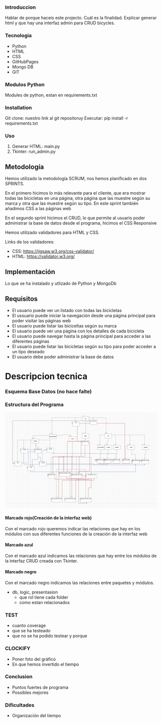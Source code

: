### Introduccion
Hablar de porque haceis este projecto. Cuál es la finalidad.
Explicar generar html y que hay una interfaz admin para CRUD bicycles.

### Tecnologia
- Python
- HTML
- CSS
- GitHubPages
- Mongo DB
- GIT

### Modulos Python
Modules de python, estan en requirements.txt


### Installation
Git clone: nuestro link al git repositoruy
Executar: pip install -r requirements.txt


### Uso
1. Generar HTML: main.py
2. Tkinter: run_admin.py


## Metodología

Hemos utilizado la metodología SCRUM, nos hemos planificado en dos SPRINTS.

En el primero hicimos lo más relevante para el cliente, que era mostrar todas las bicicletas en una página, otra página
que las muestre según su marca y otra que las muestre según su tipo. En este sprint también añadimos CSS a las páginas web

En el segundo sprint hicimos el CRUD, lo que permite al usuario poder administrar la base de datos desde el programa, hicimos
el CSS Responsive

Hemos utilizado validadores para HTML y CSS.

Links de los validadores:

- CSS: https://jigsaw.w3.org/css-validator/
- HTML: https://validator.w3.org/


## Implementación

Lo que se ha instalado y utlizado de Python y MongoDb


## Requisitos
- El usuario puede ver un listado con todas las bicicletas
- El ussuario puede iniciar la navegación desde una página principal para poder visitar las páginas web
- El usuario puede listar las biciceltas según su marca
- El usuario puede ver una página con los detalles de cada bicicleta
- El usuario puede navegar hasta la página principal para acceder a las diferentes páginas
- El usuario puede listar las bicicletas según su tipo para poder acceder a un tipo deseado
- El usuario debe poder administrar la base de datos

# Descripcion tecnica

### Esquema Base Datos (no hace falte)

### Estructura del Programa

![Diagrama de componentes](/readme_images/image.png)
#### Marcado rojo(Creación de la interfaz web)
Con el marcado rojo queremos indicar las relaciones que hay en los módulos con sus diferentes funciones de la creación de la interfaz web


#### Marcado azul
Con el marcado azul indicamos las relaciones que hay entre los módulos de la interfaz CRUD creada con Tkinter.
#### Marcado negro
Con el marcado negro indicamos las relaciones entre paquetes y módulos.


- db, logic, presentasion
    - que rol tiene cada folder
    - como estan relacionados

### TEST 
- cuanto coverage
- que se ha testeado
- que no se ha podido testear y porque


### CLOCKIFY
- Poner foto del gráfico
- En que hemos invertido el tiempo

### Conclusion
- Puntos fuertes de programa
- Possibles mejores

### Dificultades

- Organización del tiempo